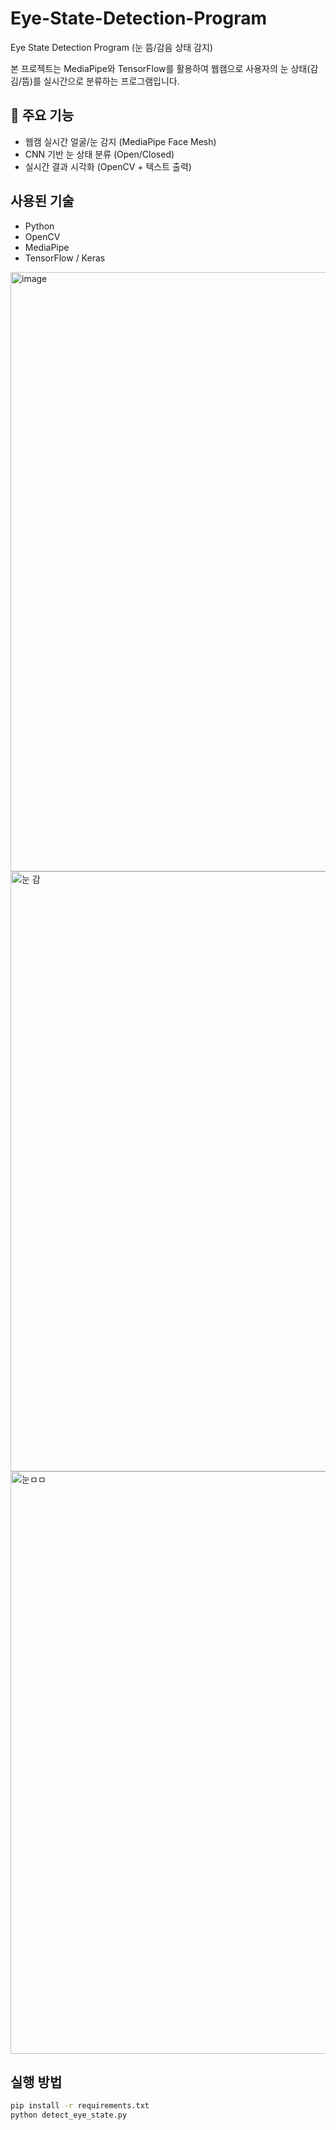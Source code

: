 # Eye-State-Detection-Program
Eye State Detection Program (눈 뜸/감음 상태 감지)

본 프로젝트는 MediaPipe와 TensorFlow를 활용하여 웹캠으로 사용자의 눈 상태(감김/뜸)를 실시간으로 분류하는 프로그램입니다.

## 📌 주요 기능
- 웹캠 실시간 얼굴/눈 감지 (MediaPipe Face Mesh)
- CNN 기반 눈 상태 분류 (Open/Closed)
- 실시간 결과 시각화 (OpenCV + 텍스트 출력)

##  사용된 기술
- Python
- OpenCV
- MediaPipe
- TensorFlow / Keras

      
<img width="959" alt="image" src="https://github.com/user-attachments/assets/bfed0e6e-83fc-4754-a98b-b403eb65b2c1" />
<img width="960" alt="눈 감" src="https://github.com/user-attachments/assets/f729d325-0ba2-4115-9724-ffe6b171c7c6" />
<img width="932" alt="눈ㅁㅁ" src="https://github.com/user-attachments/assets/00dc244a-64e1-4707-8a1f-ae8841458677" />


    

##  실행 방법

```bash
pip install -r requirements.txt
python detect_eye_state.py

